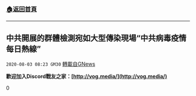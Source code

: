 ###  [:house:返回首頁](https://github.com/ourhimalayas/txt)
---

## 中共開展的群體檢測宛如大型傳染現場“中共病毒疫情每日熱線”
`2020-08-03 08:23 GM30` [轉載自GNews](https://gnews.org/zh-hant/283956/)

**歡迎加入Discord戰友之家：[http://vog.media/](http://vog.media/)**

0
